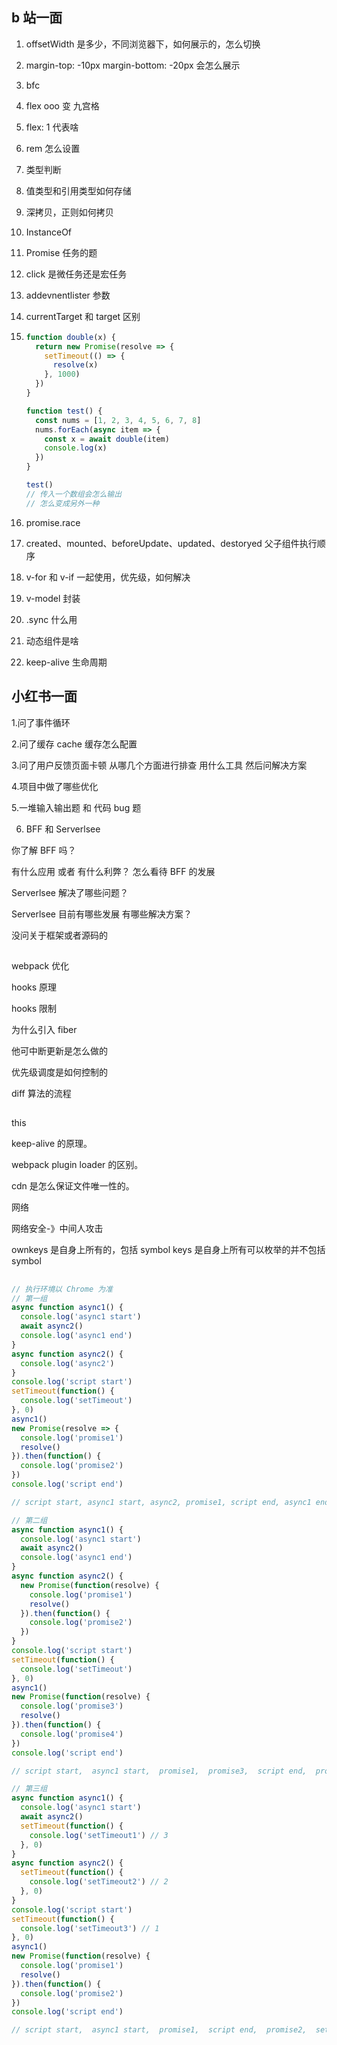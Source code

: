 ## b 站一面

1. offsetWidth 是多少，不同浏览器下，如何展示的，怎么切换

2. margin-top: -10px margin-bottom: -20px 会怎么展示

3. bfc

4. flex ooo 变 九宫格

5. flex: 1 代表啥

6. rem 怎么设置

7. 类型判断

8. 值类型和引用类型如何存储

9. 深拷贝，正则如何拷贝

10. InstanceOf

11. Promise 任务的题

12. click 是微任务还是宏任务

13. addevnentlister 参数

14. currentTarget 和 target 区别

15. ```javascript
    function double(x) {
      return new Promise(resolve => {
        setTimeout(() => {
          resolve(x)
        }, 1000)
      })
    }

    function test() {
      const nums = [1, 2, 3, 4, 5, 6, 7, 8]
      nums.forEach(async item => {
        const x = await double(item)
        console.log(x)
      })
    }

    test()
    // 传入一个数组会怎么输出
    // 怎么变成另外一种
    ```

16. promise.race

17. created、mounted、beforeUpdate、updated、destoryed 父子组件执行顺序

18. v-for 和 v-if 一起使用，优先级，如何解决

19. v-model 封装

20. .sync 什么用

21. 动态组件是啥

22. keep-alive 生命周期

## 小红书一面

1.问了事件循环

2.问了缓存 cache 缓存怎么配置

3.问了用户反馈页面卡顿 从哪几个方面进行排查 用什么工具 然后问解决方案

4.项目中做了哪些优化

5.一堆输入输出题 和 代码 bug 题

6. BFF 和 Serverlsee

你了解 BFF 吗？

有什么应用 或者 有什么利弊？ 怎么看待 BFF 的发展

Serverlsee 解决了哪些问题？

Serverlsee 目前有哪些发展 有哪些解决方案？

没问关于框架或者源码的

##

webpack 优化

hooks 原理

hooks 限制

为什么引入 fiber

他可中断更新是怎么做的

优先级调度是如何控制的

diff 算法的流程

##

this

keep-alive 的原理。

webpack plugin loader 的区别。

cdn 是怎么保证文件唯一性的。

网络

网络安全-》中间人攻击

ownkeys 是自身上所有的，包括 symbol
keys 是自身上所有可以枚举的并不包括 symbol

##

```js
// 执行环境以 Chrome 为准
// 第一组
async function async1() {
  console.log('async1 start')
  await async2()
  console.log('async1 end')
}
async function async2() {
  console.log('async2')
}
console.log('script start')
setTimeout(function() {
  console.log('setTimeout')
}, 0)
async1()
new Promise(resolve => {
  console.log('promise1')
  resolve()
}).then(function() {
  console.log('promise2')
})
console.log('script end')

// script start, async1 start, async2, promise1, script end, async1 end, promise2, setTimeout

// 第二组
async function async1() {
  console.log('async1 start')
  await async2()
  console.log('async1 end')
}
async function async2() {
  new Promise(function(resolve) {
    console.log('promise1')
    resolve()
  }).then(function() {
    console.log('promise2')
  })
}
console.log('script start')
setTimeout(function() {
  console.log('setTimeout')
}, 0)
async1()
new Promise(function(resolve) {
  console.log('promise3')
  resolve()
}).then(function() {
  console.log('promise4')
})
console.log('script end')

// script start,  async1 start,  promise1,  promise3,  script end,  promise2,  async1 end,  promise4,  setTimeout

// 第三组
async function async1() {
  console.log('async1 start')
  await async2()
  setTimeout(function() {
    console.log('setTimeout1') // 3
  }, 0)
}
async function async2() {
  setTimeout(function() {
    console.log('setTimeout2') // 2
  }, 0)
}
console.log('script start')
setTimeout(function() {
  console.log('setTimeout3') // 1
}, 0)
async1()
new Promise(function(resolve) {
  console.log('promise1')
  resolve()
}).then(function() {
  console.log('promise2')
})
console.log('script end')

// script start,  async1 start,  promise1,  script end,  promise2,  setTimeout3,  setTimeout2,  setTimeout1
```
